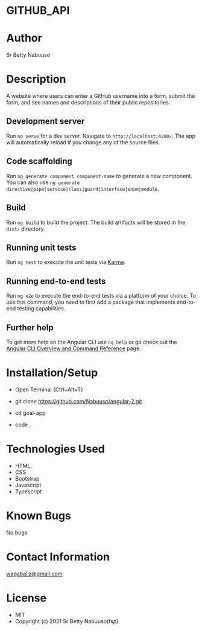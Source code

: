 # GITHUB_API
# Author
Sr Betty Nabuuso
# Description 
A website where users can enter a GitHub username into a form, submit the form, and see names and descriptions of their public repositories. 

## Development server

Run `ng serve` for a dev server. Navigate to `http://localhost:4200/`. The app will automatically reload if you change any of the source files.

## Code scaffolding

Run `ng generate component component-name` to generate a new component. You can also use `ng generate directive|pipe|service|class|guard|interface|enum|module`.

## Build

Run `ng build` to build the project. The build artifacts will be stored in the `dist/` directory.

## Running unit tests

Run `ng test` to execute the unit tests via [Karma](https://karma-runner.github.io).

## Running end-to-end tests

Run `ng e2e` to execute the end-to-end tests via a platform of your choice. To use this command, you need to first add a package that implements end-to-end testing capabilities.

## Further help

To get more help on the Angular CLI use `ng help` or go check out the [Angular CLI Overview and Command Reference](https://angular.io/cli) page.
# Installation/Setup 
* Open Terminal {Ctrl+Alt+T}

* git clone https://github.com/Nabuuso/angular-2.git

* cd goal-app

* code .
# Technologies Used 
* HTML,
* CSS
* Bootstrap
* Javascript
* Typescript
# Known Bugs 
No bugs
# Contact Information 
wagabaliz@gmail.com
# License 
* MIT
* Copyright (c) 2021 Sr Betty Nabuuso(fsp)
